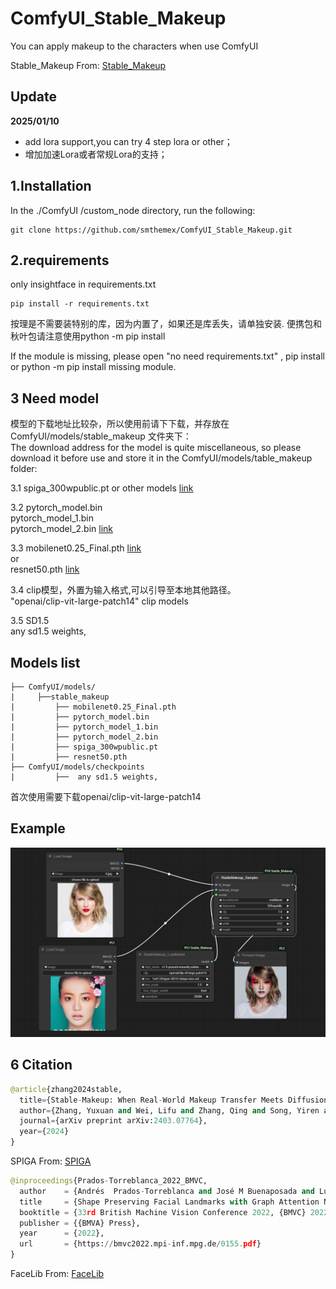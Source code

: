 # ComfyUI_Stable_Makeup
You can apply makeup to the characters when use ComfyUI

Stable_Makeup  From: [Stable_Makeup](https://github.com/Xiaojiu-z/Stable-Makeup)

Update
---
**2025/01/10**

* add lora support,you can try 4 step lora or other； 
* 增加加速Lora或者常规Lora的支持； 


1.Installation
-----
  In the ./ComfyUI /custom_node directory, run the following:   
```
git clone https://github.com/smthemex/ComfyUI_Stable_Makeup.git
```  
  
2.requirements  
----
only insightface in requirements.txt   

```
pip install -r requirements.txt
```  
按理是不需要装特别的库，因为内置了，如果还是库丢失，请单独安装.
便携包和秋叶包请注意使用python -m pip install 

If the module is missing, please open "no need requirements.txt" , pip install or python -m pip install 
  missing module.    

3 Need  model 
----
模型的下载地址比较杂，所以使用前请下下载，并存放在ComfyUI/models/stable_makeup 文件夹下：   
The download address for the model is quite miscellaneous, so please download it before use and store it in the ComfyUI/models/table_makeup folder:  

3.1  spiga_300wpublic.pt or other models  [link](https://huggingface.co/aprados/spiga/tree/main)   

3.2  pytorch_model.bin  
     pytorch_model_1.bin  
     pytorch_model_2.bin   [link](https://drive.google.com/drive/folders/1397t27GrUyLPnj17qVpKWGwg93EcaFfg)

3.3  mobilenet0.25_Final.pth [link](https://drive.google.com/uc?export=download&id=1G3VsfgiQb16VyFnOwEVDgm2g8-9qN0-9)    
     or     
     resnet50.pth    [link](https://www.dropbox.com/s/8sxkgc9voel6ost/resnet50.pth?dl=1)  
       
3.4  clip模型，外置为输入格式,可以引导至本地其他路径。  
    "openai/clip-vit-large-patch14" clip models

3.5 SD1.5  
     any sd1.5 weights,   

Models list    
-----
```
├── ComfyUI/models/  
|     ├──stable_makeup
|         ├── mobilenet0.25_Final.pth
|         ├── pytorch_model.bin
|         ├── pytorch_model_1.bin
|         ├── pytorch_model_2.bin
|         ├── spiga_300wpublic.pt
|         ├── resnet50.pth
├── ComfyUI/models/checkpoints
|         ├──  any sd1.5 weights,
```
首次使用需要下载openai/clip-vit-large-patch14


Example
-----
 
 ![](https://github.com/smthemex/ComfyUI_Stable_Makeup/blob/main/example.png)


6 Citation
------

``` python  
@article{zhang2024stable,
  title={Stable-Makeup: When Real-World Makeup Transfer Meets Diffusion Model},
  author={Zhang, Yuxuan and Wei, Lifu and Zhang, Qing and Song, Yiren and Liu, Jiaming and Li, Huaxia and Tang, Xu and Hu, Yao and Zhao, Haibo},
  journal={arXiv preprint arXiv:2403.07764},
  year={2024}
}
```
SPIGA  From: [SPIGA](https://github.com/andresprados/SPIGA)
``` python  
@inproceedings{Prados-Torreblanca_2022_BMVC,
  author    = {Andrés  Prados-Torreblanca and José M Buenaposada and Luis Baumela},
  title     = {Shape Preserving Facial Landmarks with Graph Attention Networks},
  booktitle = {33rd British Machine Vision Conference 2022, {BMVC} 2022, London, UK, November 21-24, 2022},
  publisher = {{BMVA} Press},
  year      = {2022},
  url       = {https://bmvc2022.mpi-inf.mpg.de/0155.pdf}
}
```
FaceLib  From: [FaceLib](https://github.com/sajjjadayobi/FaceLib)

